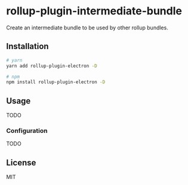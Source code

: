 # rollup-plugin-intermediate-bundle

Create an intermediate bundle to be used by other rollup bundles.

## Installation

```bash
# yarn
yarn add rollup-plugin-electron -D

# npm
npm install rollup-plugin-electron -D
```

## Usage

TODO

### Configuration

TODO

## License

MIT
